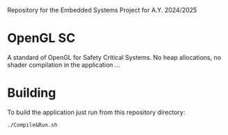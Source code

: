 Repository for the Embedded Systems Project for A.Y. 2024/2025

# OpenGL SC

A standard of OpenGL for Safety Critical Systems. No heap allocations, no shader compilation in the application ...

# Building

To build the application just run from this repository directory:
```
./Compile&Run.sh
```

